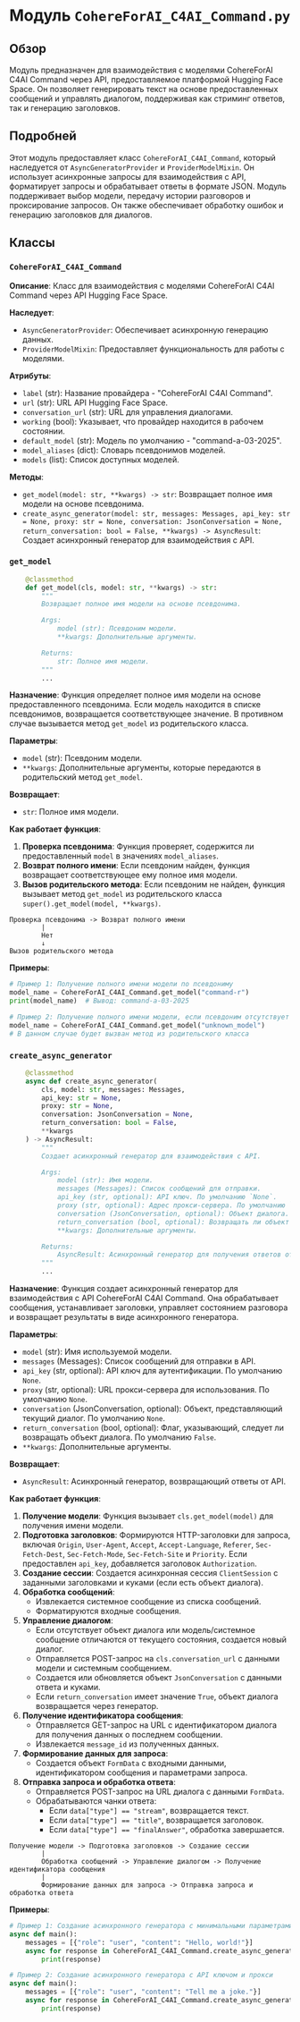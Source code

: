 # Модуль `CohereForAI_C4AI_Command.py`

## Обзор

Модуль предназначен для взаимодействия с моделями CohereForAI C4AI Command через API, предоставляемое платформой Hugging Face Space. Он позволяет генерировать текст на основе предоставленных сообщений и управлять диалогом, поддерживая как стриминг ответов, так и генерацию заголовков.

## Подробней

Этот модуль предоставляет класс `CohereForAI_C4AI_Command`, который наследуется от `AsyncGeneratorProvider` и `ProviderModelMixin`. Он использует асинхронные запросы для взаимодействия с API, форматирует запросы и обрабатывает ответы в формате JSON. Модуль поддерживает выбор модели, передачу истории разговоров и проксирование запросов. Он также обеспечивает обработку ошибок и генерацию заголовков для диалогов.

## Классы

### `CohereForAI_C4AI_Command`

**Описание**: Класс для взаимодействия с моделями CohereForAI C4AI Command через API Hugging Face Space.

**Наследует**:

- `AsyncGeneratorProvider`: Обеспечивает асинхронную генерацию данных.
- `ProviderModelMixin`: Предоставляет функциональность для работы с моделями.

**Атрибуты**:

- `label` (str): Название провайдера - "CohereForAI C4AI Command".
- `url` (str): URL API Hugging Face Space.
- `conversation_url` (str): URL для управления диалогами.
- `working` (bool): Указывает, что провайдер находится в рабочем состоянии.
- `default_model` (str): Модель по умолчанию - "command-a-03-2025".
- `model_aliases` (dict): Словарь псевдонимов моделей.
- `models` (list): Список доступных моделей.

**Методы**:

- `get_model(model: str, **kwargs) -> str`: Возвращает полное имя модели на основе псевдонима.
- `create_async_generator(model: str, messages: Messages, api_key: str = None, proxy: str = None, conversation: JsonConversation = None, return_conversation: bool = False, **kwargs) -> AsyncResult`: Создает асинхронный генератор для взаимодействия с API.

### `get_model`

```python
    @classmethod
    def get_model(cls, model: str, **kwargs) -> str:
        """
        Возвращает полное имя модели на основе псевдонима.

        Args:
            model (str): Псевдоним модели.
            **kwargs: Дополнительные аргументы.

        Returns:
            str: Полное имя модели.
        """
        ...
```

**Назначение**:
Функция определяет полное имя модели на основе предоставленного псевдонима. Если модель находится в списке псевдонимов, возвращается соответствующее значение. В противном случае вызывается метод `get_model` из родительского класса.

**Параметры**:

- `model` (str): Псевдоним модели.
- `**kwargs`: Дополнительные аргументы, которые передаются в родительский метод `get_model`.

**Возвращает**:

- `str`: Полное имя модели.

**Как работает функция**:

1. **Проверка псевдонима**: Функция проверяет, содержится ли предоставленный `model` в значениях `model_aliases`.
2. **Возврат полного имени**: Если псевдоним найден, функция возвращает соответствующее ему полное имя модели.
3. **Вызов родительского метода**: Если псевдоним не найден, функция вызывает метод `get_model` из родительского класса `super().get_model(model, **kwargs)`.

```
Проверка псевдонима -> Возврат полного имени
        |
        Нет
        ↓
Вызов родительского метода
```

**Примеры**:

```python
# Пример 1: Получение полного имени модели по псевдониму
model_name = CohereForAI_C4AI_Command.get_model("command-r")
print(model_name)  # Вывод: command-a-03-2025

# Пример 2: Получение полного имени модели, если псевдоним отсутствует
model_name = CohereForAI_C4AI_Command.get_model("unknown_model")
# В данном случае будет вызван метод из родительского класса
```

### `create_async_generator`

```python
    @classmethod
    async def create_async_generator(
        cls, model: str, messages: Messages,
        api_key: str = None, 
        proxy: str = None,
        conversation: JsonConversation = None,
        return_conversation: bool = False,
        **kwargs
    ) -> AsyncResult:
        """
        Создает асинхронный генератор для взаимодействия с API.

        Args:
            model (str): Имя модели.
            messages (Messages): Список сообщений для отправки.
            api_key (str, optional): API ключ. По умолчанию `None`.
            proxy (str, optional): Адрес прокси-сервера. По умолчанию `None`.
            conversation (JsonConversation, optional): Объект диалога. По умолчанию `None`.
            return_conversation (bool, optional): Возвращать ли объект диалога. По умолчанию `False`.
            **kwargs: Дополнительные аргументы.

        Returns:
            AsyncResult: Асинхронный генератор для получения ответов от API.
        """
        ...
```

**Назначение**:
Функция создает асинхронный генератор для взаимодействия с API CohereForAI C4AI Command. Она обрабатывает сообщения, устанавливает заголовки, управляет состоянием разговора и возвращает результаты в виде асинхронного генератора.

**Параметры**:

- `model` (str): Имя используемой модели.
- `messages` (Messages): Список сообщений для отправки в API.
- `api_key` (str, optional): API ключ для аутентификации. По умолчанию `None`.
- `proxy` (str, optional): URL прокси-сервера для использования. По умолчанию `None`.
- `conversation` (JsonConversation, optional): Объект, представляющий текущий диалог. По умолчанию `None`.
- `return_conversation` (bool, optional): Флаг, указывающий, следует ли возвращать объект диалога. По умолчанию `False`.
- `**kwargs`: Дополнительные аргументы.

**Возвращает**:

- `AsyncResult`: Асинхронный генератор, возвращающий ответы от API.

**Как работает функция**:

1. **Получение модели**: Функция вызывает `cls.get_model(model)` для получения имени модели.
2. **Подготовка заголовков**: Формируются HTTP-заголовки для запроса, включая `Origin`, `User-Agent`, `Accept`, `Accept-Language`, `Referer`, `Sec-Fetch-Dest`, `Sec-Fetch-Mode`, `Sec-Fetch-Site` и `Priority`. Если предоставлен `api_key`, добавляется заголовок `Authorization`.
3. **Создание сессии**: Создается асинхронная сессия `ClientSession` с заданными заголовками и куками (если есть объект диалога).
4. **Обработка сообщений**:
   - Извлекается системное сообщение из списка сообщений.
   - Форматируются входные сообщения.
5. **Управление диалогом**:
   - Если отсутствует объект диалога или модель/системное сообщение отличаются от текущего состояния, создается новый диалог.
   - Отправляется POST-запрос на `cls.conversation_url` с данными модели и системным сообщением.
   - Создается или обновляется объект `JsonConversation` с данными ответа и куками.
   - Если `return_conversation` имеет значение `True`, объект диалога возвращается через генератор.
6. **Получение идентификатора сообщения**:
   - Отправляется GET-запрос на URL с идентификатором диалога для получения данных о последнем сообщении.
   - Извлекается `message_id` из полученных данных.
7. **Формирование данных для запроса**:
   - Создается объект `FormData` с входными данными, идентификатором сообщения и параметрами запроса.
8. **Отправка запроса и обработка ответа**:
   - Отправляется POST-запрос на URL диалога с данными `FormData`.
   - Обрабатываются чанки ответа:
     - Если `data["type"] == "stream"`, возвращается текст.
     - Если `data["type"] == "title"`, возвращается заголовок.
     - Если `data["type"] == "finalAnswer"`, обработка завершается.

```
Получение модели -> Подготовка заголовков -> Создание сессии
        |
        Обработка сообщений -> Управление диалогом -> Получение идентификатора сообщения
        |
        Формирование данных для запроса -> Отправка запроса и обработка ответа
```

**Примеры**:

```python
# Пример 1: Создание асинхронного генератора с минимальными параметрами
async def main():
    messages = [{"role": "user", "content": "Hello, world!"}]
    async for response in CohereForAI_C4AI_Command.create_async_generator(model="command-a", messages=messages):
        print(response)

# Пример 2: Создание асинхронного генератора с API ключом и прокси
async def main():
    messages = [{"role": "user", "content": "Tell me a joke."}]
    async for response in CohereForAI_C4AI_Command.create_async_generator(model="command-r", messages=messages, api_key="YOUR_API_KEY", proxy="http://your_proxy:8080"):
        print(response)